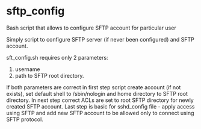 # sftp_config
Bash script that allows to configure SFTP account for particular user

Simply script to configure SFTP server (if never been configured) and SFTP account.

sft_config.sh requires only 2 parameters:
1. username
2. path to SFTP root directory.

If both parameters are correct in first step script create account (if not exists), set default shell to /sbin/nologin and home directory to SFTP root directory.
In next step correct ACLs are set to root SFTP directory for newly created SFTP account.
Last step is basic for sshd_config file - apply access using SFTP and add new SFTP account to be allowed only to connect using SFTP protocol.

